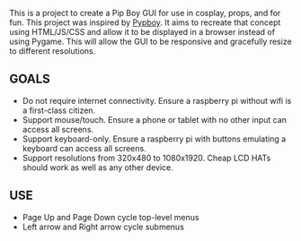 This is a project to create a Pip Boy GUI for use in cosplay, props, and for fun.  This project was
inspired by [Pypboy](https://github.com/sabas1080/pypboy).  It aims to recreate that concept using
HTML/JS/CSS and allow it to be displayed in a browser instead of using Pygame.  This will allow the
GUI to be responsive and gracefully resize to different resolutions.

GOALS
-----
* Do not require internet connectivity. Ensure a raspberry pi without wifi is a first-class citizen.
* Support mouse/touch. Ensure a phone or tablet with no other input can access all screens.
* Support keyboard-only. Ensure a raspberry pi with buttons emulating a keyboard can access all screens.
* Support resolutions from 320x480 to 1080x1920. Cheap LCD HATs should work as well as any other device.

USE
-----
* Page Up and Page Down cycle top-level menus
* Left arrow and Right arrow cycle submenus
